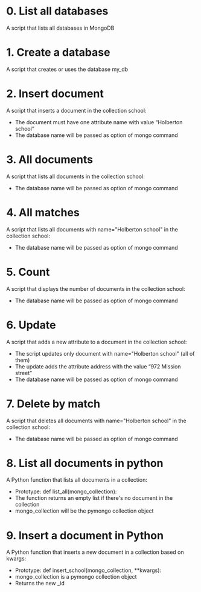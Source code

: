 # 0. List all databases
A script that lists all databases in MongoDB

# 1. Create a database
A script that creates or uses the database my_db

# 2. Insert document
A script that inserts a document in the collection school:

* The document must have one attribute name with value “Holberton school”
* The database name will be passed as option of mongo command

# 3. All documents
A script that lists all documents in the collection school:

* The database name will be passed as option of mongo command

# 4. All matches
A script that lists all documents with name="Holberton school" in the collection school:

* The database name will be passed as option of mongo command

# 5. Count
A script that displays the number of documents in the collection school:

* The database name will be passed as option of mongo command

# 6. Update
A script that adds a new attribute to a document in the collection school:

* The script updates only document with name="Holberton school" (all of them)
* The update adds the attribute address with the value “972 Mission street”
* The database name will be passed as option of mongo command

# 7. Delete by match
A script that deletes all documents with name="Holberton school" in the collection school:

* The database name will be passed as option of mongo command

# 8. List all documents in python
A Python function that lists all documents in a collection:

* Prototype: def list_all(mongo_collection):
* The function returns an empty list if there's no document in the collection
* mongo_collection will be the pymongo collection object

# 9. Insert a document in Python
A Python function that inserts a new document in a collection based on kwargs:

* Prototype: def insert_school(mongo_collection, **kwargs):
* mongo_collection is a pymongo collection object
* Returns the new _id
